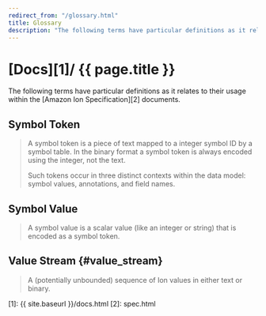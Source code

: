 ```yaml
---
redirect_from: "/glossary.html"
title: Glossary
description: "The following terms have particular definitions as it relates to their usage within the Amazon Ion Specification documents."
---
```


# [Docs][1]/ {{ page.title }}

The following terms have particular definitions as it relates to their usage
within the [Amazon Ion Specification][2] documents.

## Symbol Token
> A symbol token is a piece of text mapped to a integer symbol ID by a symbol table. In the binary format a symbol token is always encoded using the integer, not the text.
> 
> Such tokens occur in three distinct contexts within the data model: symbol values, annotations, and field names.

## Symbol Value
> A symbol value is a scalar value (like an integer or string) that is encoded as a symbol token.

## Value Stream {#value_stream}
> A (potentially unbounded) sequence of Ion values in either text or binary.

<!-- References -->
[1]: {{ site.baseurl }}/docs.html
[2]: spec.html
